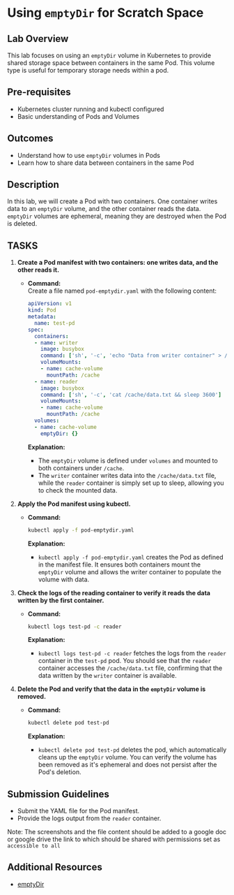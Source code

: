 # **Using `emptyDir` for Scratch Space**

## Lab Overview
This lab focuses on using an `emptyDir` volume in Kubernetes to provide shared storage space between containers in the same Pod. This volume type is useful for temporary storage needs within a pod.

## Pre-requisites
- Kubernetes cluster running and kubectl configured
- Basic understanding of Pods and Volumes

## Outcomes
- Understand how to use `emptyDir` volumes in Pods
- Learn how to share data between containers in the same Pod

## Description
In this lab, we will create a Pod with two containers. One container writes data to an `emptyDir` volume, and the other container reads the data. `emptyDir` volumes are ephemeral, meaning they are destroyed when the Pod is deleted.

## TASKS

1. **Create a Pod manifest with two containers: one writes data, and the other reads it.**

   - **Command:**  
     Create a file named `pod-emptydir.yaml` with the following content:

     ```yaml
     apiVersion: v1
     kind: Pod
     metadata:
       name: test-pd
     spec:
       containers:
       - name: writer
         image: busybox
         command: ['sh', '-c', 'echo "Data from writer container" > /cache/data.txt && sleep 3600']
         volumeMounts:
         - name: cache-volume
           mountPath: /cache
       - name: reader
         image: busybox
         command: ['sh', '-c', 'cat /cache/data.txt && sleep 3600']
         volumeMounts:
         - name: cache-volume
           mountPath: /cache
       volumes:
       - name: cache-volume
         emptyDir: {}
     ```

     **Explanation:**
     - The `emptyDir` volume is defined under `volumes` and mounted to both containers under `/cache`.
     - The `writer` container writes data into the `/cache/data.txt` file, while the `reader` container is simply set up to sleep, allowing you to check the mounted data.

2. **Apply the Pod manifest using kubectl.**

   - **Command:**  
     ```bash
     kubectl apply -f pod-emptydir.yaml
     ```

     **Explanation:**
     - `kubectl apply -f pod-emptydir.yaml` creates the Pod as defined in the manifest file. It ensures both containers mount the `emptyDir` volume and allows the writer container to populate the volume with data.

3. **Check the logs of the reading container to verify it reads the data written by the first container.**

   - **Command:**  
     ```bash
     kubectl logs test-pd -c reader
     ```

     **Explanation:**
     - `kubectl logs test-pd -c reader` fetches the logs from the `reader` container in the `test-pd` pod. You should see that the `reader` container accesses the `/cache/data.txt` file, confirming that the data written by the `writer` container is available.

4. **Delete the Pod and verify that the data in the `emptyDir` volume is removed.**

   - **Command:**  
     ```bash
     kubectl delete pod test-pd
     ```

     **Explanation:**
     - `kubectl delete pod test-pd` deletes the pod, which automatically cleans up the `emptyDir` volume. You can verify the volume has been removed as it's ephemeral and does not persist after the Pod's deletion.

## Submission Guidelines
- Submit the YAML file for the Pod manifest.
- Provide the logs output from the `reader` container.

Note: The screenshots and the file content should be added to a google doc or google drive the link to which should be shared with permissions set as `accessible to all`

## Additional Resources
- [emptyDir](https://kubernetes.io/docs/concepts/storage/volumes/#emptydir)